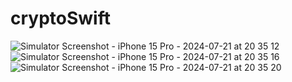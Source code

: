 # cryptoSwift
![Simulator Screenshot - iPhone 15 Pro - 2024-07-21 at 20 35 12](https://github.com/user-attachments/assets/c81e7921-8303-4ff8-a05b-a68e2230951c)
![Simulator Screenshot - iPhone 15 Pro - 2024-07-21 at 20 35 16](https://github.com/user-attachments/assets/fcacd891-f998-4c1e-81a6-2310ccaf77fc)
![Simulator Screenshot - iPhone 15 Pro - 2024-07-21 at 20 35 20](https://github.com/user-attachments/assets/add4f0db-2506-4b31-8b02-c887b014b314)
